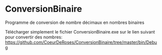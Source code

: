 # ConversionBinaire
Programme de conversion de nombre décimaux en nombres binaires

Télécharger simplement le fichier ConversionBinaire.exe sur le lien suivant pour convertir des nombres:
https://github.com/CoeurDeRoses/ConversionBinaire/tree/master/bin/Debug

